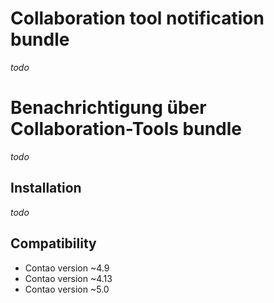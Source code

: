 Collaboration tool notification bundle
======================

_todo_


Benachrichtigung über Collaboration-Tools bundle
===================

_todo_


Installation
------------

_todo_


Compatibility
-------------

- Contao version ~4.9
- Contao version ~4.13
- Contao version ~5.0
